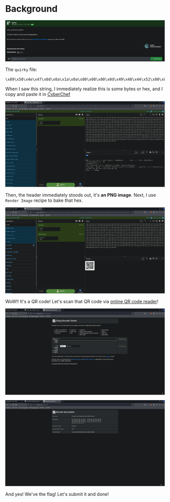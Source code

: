 # Background
![background](https://github.com/siunam321/CTF-Writeups/blob/main/NahamCon-CTF-2022/Warmups/Quirky/images/background.png)

The `quirky` file:
```
\x89\x50\x4e\x47\x0d\x0a\x1a\x0a\x00\x00\x00\x0d\x49\x48\x44\x52\x00\x00\x00\x6f\x00\x00\x00\x6f\x01\x03\x00\x00\x00\xd8\x0b\x0c\x23\x00\x00\x00\x06\x50\x4c\x54\x45\x00\x00\x00\xff\xff\xff\xa5\xd9\x9f\xdd\x00\x00\x00\x02\x74\x52\x4e\x53\xff\xff\xc8\xb5\xdf\xc7\x00\x00\x00\x09\x70\x48\x59\x73\x00\x00\x0b\x12\x00\x00\x0b\x12\x01\xd2\xdd\x7e\xfc\x00\x00\x01\x25\x49\x44\x41\x54\x38\x8d\xd5\xd4\x31\x8e\xc3\x20\x10\x05\xd0\xb1\x5c\xd0\x25\x17\x40\x9a\x6b\xd0\x71\x25\xfb\x02\xb6\xf7\x02\xce\x95\xe8\xb8\x06\x92\x2f\x40\x3a\x0a\x94\xd9\x8f\x23\x45\xbb\xc5\x66\x68\x52\x2c\xa2\xe0\x21\x21\xcf\x0c\x83\x49\x7e\x0d\xfa\x1f\xcc\x44\x8b\xaf\x6b\xb0\x44\xac\xf2\x2e\x75\x72\xe3\x66\xea\x2a\x1d\x0c\x76\xc1\xe7\x82\x9d\x4c\x17\x27\x97\xc8\xd4\x4e\xae\x91\xd6\x62\xbb\x28\x75\x8e\xf5\x1a\xed\x2b\xc8\x37\x44\xbe\x73\xb4\x98\xaf\xf4\xdf\xf0\x1c\xf6\x5a\x7e\x16\xf6\x4f\x66\xb2\x64\x78\xf3\xc7\xee\x3a\xe8\x0f\xac\x25\x10\x39\x56\x79\x2f\x74\x71\xe3\x57\x94\x87\x11\x9d\xf1\xd8\x5b\x6c\x34\x79\x9d\x0f\x8f\xb3\xb2\xfb\x73\x53\xa5\x3b\x36\x33\xa2\xf8\x73\x60\x95\x52\xea\x10\xd3\xc5\xf0\x7e\x46\xf5\x9e\x77\x19\x6f\x6d\x4a\x76\x3a\x25\xa0\x49\xda\x05\xdd\x22\xab\x44\xbe\x38\x28\x25\xcd\xa5\x83\x92\x86\x82\x90\x0e\x14\x53\x67\x44\x1f\xd6\x39\xa0\xfe\xac\xb3\x9d\x95\xdd\x10\x19\x51\x89\x91\x3d\x21\xa4\xec\x58\x25\x3a\x76\xf2\x69\x68\xaf\x4c\x54\xe2\x2d\x2c\x1e\x95\xe4\xec\x59\x27\xae\x52\xd0\xb4\x34\x3c\xf3\x55\x89\x85\xf0\xc3\x71\x17\x0b\xdf\x42\x22\x27\x3a\xf1\x7e\xd1\x2d\x68\xaa\xa2\xb3\xe5\xdb\x3a\x56\xb2\xd1\xf9\xb9\x5f\xee\xa7\xf8\x0d\x69\xf5\x37\x77\x6e\xf8\x09\x97\x00\x00\x00\x00\x49\x45\x4e\x44\xae\x42\x60\x82
```

When I saw this string, I immediately realize this is some bytes or hex, and I copy and paste it in [CyberChef](https://gchq.github.io/CyberChef/)

![solution1](https://github.com/siunam321/CTF-Writeups/blob/main/NahamCon-CTF-2022/Warmups/Quirky/images/solution1.png)

Then, the header immediately stoods out, it's **an PNG image**. Next, I use `Render Image` recipe to bake that hex.

![solution2](https://github.com/siunam321/CTF-Writeups/blob/main/NahamCon-CTF-2022/Warmups/Quirky/images/solution2.png)

WoW!! It's a QR code! Let's scan that QR code via [online QR code reader](https://zxing.org/w/decode.jspx)!

![solution3](https://github.com/siunam321/CTF-Writeups/blob/main/NahamCon-CTF-2022/Warmups/Quirky/images/solution3.png)

![solution4](https://github.com/siunam321/CTF-Writeups/blob/main/NahamCon-CTF-2022/Warmups/Quirky/images/solution4.png)

And yes! We've the flag! Let's submit it and done!